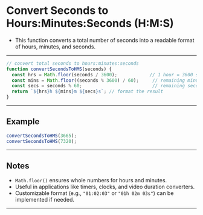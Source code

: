 # Convert Seconds to Hours:Minutes:Seconds (H:M:S)

- This function converts a total number of seconds into a readable format of hours, minutes, and seconds.

---

```js
// convert total seconds to hours:minutes:seconds
function convertSecondsToHMS(seconds) {
  const hrs = Math.floor(seconds / 3600);            // 1 hour = 3600 seconds
  const mins = Math.floor((seconds % 3600) / 60);     // remaining minutes
  const secs = seconds % 60;                          // remaining seconds
  return `${hrs}h ${mins}m ${secs}s`; // format the result
}
```

---

## Example

```js
convertSecondsToHMS(3665); 
convertSecondsToHMS(7320); 
```

---

## Notes

- `Math.floor()` ensures whole numbers for hours and minutes.
- Useful in applications like timers, clocks, and video duration converters.
- Customizable format (e.g., `"01:02:03"` or `"01h 02m 03s"`) can be implemented if needed.

---

